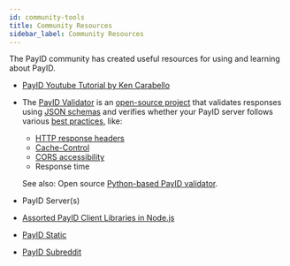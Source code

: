 ```yaml
---
id: community-tools
title: Community Resources
sidebar_label: Community Resources
---
```


The PayID community has created useful resources for using and learning about PayID.

* [PayID Youtube Tutorial by Ken Carabello](https://www.youtube.com/watch?v=gpLJp1lylns)

* The [PayID Validator](https://payidvalidator.com/) is an [open-source project](https://github.com/rswarthout/payid-validator) that validates responses using [JSON schemas](https://docs.payid.org/payid-interfaces) and verifies whether your PayID server follows various [best practices](best-practices), like:

    - [HTTP response headers](payid-headers)
    - [Cache-Control](https://docs.payid.org/payid-best-practices#cache-control)
    - [CORS accessibility](https://docs.payid.org/payid-best-practices#set-cors-cross-origin-resource-sharing-headers)
    - Response time

    See also: Open source [Python-based PayID validator](https://github.com/RockHoward/python-payid-validator).

* PayID Server(s)

* [Assorted PayID Client Libraries in Node.js](https://www.npmjs.com/search?q=payid)

* [PayID Static](https://github.com/WietseWind/PayID-Static)

* [PayID Subreddit](https://www.reddit.com/r/PayIdDevs/)
